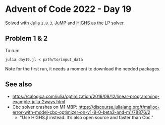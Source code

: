 # Advent of Code 2022 - Day 19

Solved with [Julia](https://julialang.org/) `1.8.3`, [JuMP](https://jump.dev/JuMP.jl/stable/)
and [HiGHS](https://github.com/jump-dev/HiGHS.jl) as the LP solver.

## Problem 1 & 2

To run:

`julia day19.jl < path/to/input_data`

Note for the first run, it needs a moment to download the needed packages.

## See also

* https://calogica.com/julia/optimization/2018/08/12/linear-programming-example-julia-2ways.html
* Cbc solver crashes on M1 MBP: https://discourse.julialang.org/t/malloc-error-with-model-cbc-optimizer-on-v1-8-0-beta3-and-m1/78876/2
  * "Use HiGHS.jl instead. It’s also open source and faster than Cbc."
